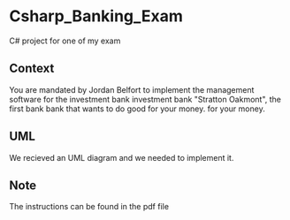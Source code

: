 # Csharp_Banking_Exam
C# project for one of my exam

## Context
You are mandated by Jordan Belfort to implement the management software for the investment bank
investment bank "Stratton Oakmont", the first bank bank that wants to do good for your money. for your money. 

## UML
We recieved an UML diagram and we needed to implement it.

## Note 
The instructions can be found in the pdf file
